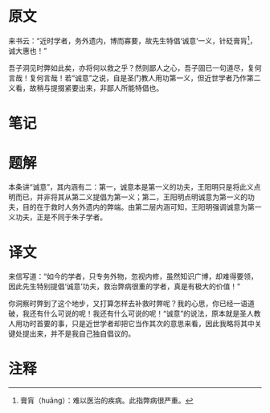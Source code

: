 # 原文
来书云：“近时学者，务外遗内，博而寡要，故先生特倡‘诚意’一义，针砭膏肓[^1]，诚大惠也！”

吾子洞见时弊如此矣，亦将何以救之乎？然则鄙人之心，吾子固已一句道尽，复何言哉！复何言哉！若“诚意”之说，自是圣门教人用功第一义，但近世学者乃作第二义看，故稍与提掇紧要出来，非鄙人所能特倡也。
# 笔记

# 题解
本条讲“诚意”，其内涵有二：第一，诚意本是第一义的功夫，王阳明只是将此义点明而已，并非将其从第二义提倡为第一义；第二，王阳明点明诚意为第一义的功夫，目的在于救时人务外遗内的弊端。由第二层内涵可知，王阳明强调诚意为第一义功夫，正是不同于朱子学者。
# 译文
来信写道：“如今的学者，只专务外物，忽视内修，虽然知识广博，却难得要领，因此先生特别提倡‘诚意’功夫，救治弊病很重的学者，真是有极大的价值！”

你洞察时弊到了这个地步，又打算怎样去补救时弊呢？我的心思，你已经一语道破，我还有什么可说的呢！我还有什么可说的呢！“诚意”的说法，原本就是圣人教人用功时首要的事，只是近世学者却把它当作其次的意思来看，因此我略将其中关键处提出来，并不是我自己独自倡议的。

# 注释

[^1]: 膏肓（huāng）：难以医治的疾病。此指弊病很严重。